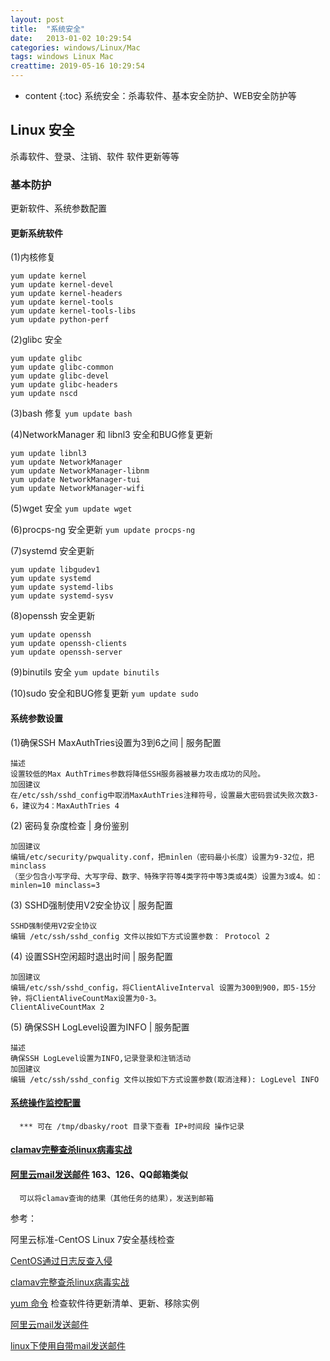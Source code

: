 ```yaml
---
layout: post
title:  "系统安全"
date:   2013-01-02 10:29:54
categories: windows/Linux/Mac
tags: windows Linux Mac
creattime: 2019-05-16 10:29:54
---
```


* content
{:toc}
系统安全：杀毒软件、基本安全防护、WEB安全防护等


## Linux 安全

杀毒软件、登录、注销、软件 软件更新等等

### 基本防护

更新软件、系统参数配置

#### 更新系统软件

(1)内核修复
```shell
yum update kernel
yum update kernel-devel
yum update kernel-headers
yum update kernel-tools
yum update kernel-tools-libs
yum update python-perf
```

(2)glibc 安全
```shell
yum update glibc
yum update glibc-common
yum update glibc-devel
yum update glibc-headers
yum update nscd
```

(3)bash 修复
```yum update bash```


(4)NetworkManager 和 libnl3 安全和BUG修复更新

```shell
yum update libnl3
yum update NetworkManager
yum update NetworkManager-libnm
yum update NetworkManager-tui
yum update NetworkManager-wifi
```

(5)wget 安全 
```yum update wget```

(6)procps-ng 安全更新
```yum update procps-ng ```

(7)systemd 安全更新
```shell
yum update libgudev1
yum update systemd
yum update systemd-libs
yum update systemd-sysv
```

(8)openssh 安全更新
```shell
yum update openssh
yum update openssh-clients
yum update openssh-server
```

(9)binutils 安全
```yum update binutils```


(10)sudo 安全和BUG修复更新
```yum update sudo```


#### 系统参数设置

(1)确保SSH MaxAuthTries设置为3到6之间 | 服务配置
```
描述
设置较低的Max AuthTrimes参数将降低SSH服务器被暴力攻击成功的风险。
加固建议
在/etc/ssh/sshd_config中取消MaxAuthTries注释符号，设置最大密码尝试失败次数3-6，建议为4：MaxAuthTries 4
```


(2) 密码复杂度检查 | 身份鉴别
```
加固建议
编辑/etc/security/pwquality.conf，把minlen（密码最小长度）设置为9-32位，把minclass
（至少包含小写字母、大写字母、数字、特殊字符等4类字符中等3类或4类）设置为3或4。如： minlen=10 minclass=3
```

(3) SSHD强制使用V2安全协议 | 服务配置
```
SSHD强制使用V2安全协议
编辑 /etc/ssh/sshd_config 文件以按如下方式设置参数： Protocol 2
```

(4) 设置SSH空闲超时退出时间 | 服务配置
```
加固建议
编辑/etc/ssh/sshd_config，将ClientAliveInterval 设置为300到900，即5-15分钟，将ClientAliveCountMax设置为0-3。
ClientAliveCountMax 2
```

(5) 确保SSH LogLevel设置为INFO | 服务配置
```
描述
确保SSH LogLevel设置为INFO,记录登录和注销活动
加固建议
编辑 /etc/ssh/sshd_config 文件以按如下方式设置参数(取消注释): LogLevel INFO
```

#### [系统操作监控配置](https://www.landui.com/help/show-2714.html)

```
  *** 可在 /tmp/dbasky/root 目录下查看 IP+时间段 操作记录 
```

#### [clamav完整查杀linux病毒实战](https://www.cnblogs.com/k98091518/p/6895078.html)

#### [阿里云mail发送邮件](https://blog.csdn.net/cbuy888/article/details/88287883) 163、126、QQ邮箱类似

```
  可以将clamav查询的结果（其他任务的结果），发送到邮箱
```



参考：

阿里云标准-CentOS Linux 7安全基线检查

[CentOS通过日志反查入侵](https://www.landui.com/help/show-2714.html)

[clamav完整查杀linux病毒实战](https://www.cnblogs.com/k98091518/p/6895078.html)

[yum 命令](https://www.runoob.com/linux/linux-yum.html) 检查软件待更新清单、更新、移除实例

[阿里云mail发送邮件](https://blog.csdn.net/cbuy888/article/details/88287883)

[linux下使用自带mail发送邮件](https://blog.csdn.net/qq_39680564/article/details/82746812)